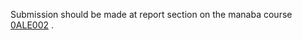 Submission should be made at report section on the manaba course [0ALE002](https://manaba.tsukuba.ac.jp/ct/course_2890296) .
